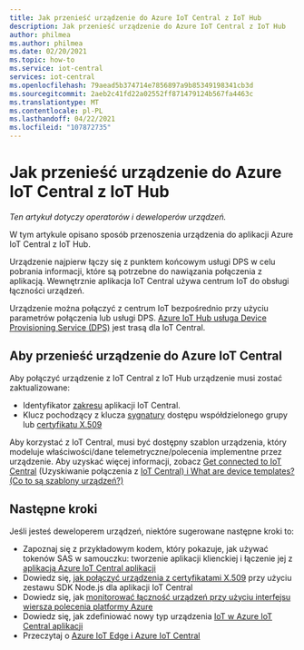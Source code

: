 ```yaml
---
title: Jak przenieść urządzenie do Azure IoT Central z IoT Hub
description: Jak przenieść urządzenie do Azure IoT Central z IoT Hub
author: philmea
ms.author: philmea
ms.date: 02/20/2021
ms.topic: how-to
ms.service: iot-central
services: iot-central
ms.openlocfilehash: 79aead5b374714e7856897a9b85349198341cb3d
ms.sourcegitcommit: 2aeb2c41fd22a02552ff871479124b567fa4463c
ms.translationtype: MT
ms.contentlocale: pl-PL
ms.lasthandoff: 04/22/2021
ms.locfileid: "107872735"
---
```

# <a name="how-to-transfer-a-device-to-azure-iot-central-from-iot-hub"></a>Jak przenieść urządzenie do Azure IoT Central z IoT Hub

*Ten artykuł dotyczy operatorów i deweloperów urządzeń.*  

W tym artykule opisano sposób przenoszenia urządzenia do aplikacji Azure IoT Central z IoT Hub. 

Urządzenie najpierw łączy się z punktem końcowym usługi DPS w celu pobrania informacji, które są potrzebne do nawiązania połączenia z aplikacją. Wewnętrznie aplikacja IoT Central używa centrum IoT do obsługi łączności urządzeń.  

Urządzenie można połączyć z centrum IoT bezpośrednio przy użyciu parametrów połączenia lub usługi DPS. [Azure IoT Hub usługa Device Provisioning Service (DPS)](../../iot-dps/about-iot-dps.md) jest trasą dla IoT Central.

## <a name="to-move-the-device-to-azure-iot-central"></a>Aby przenieść urządzenie do Azure IoT Central

Aby połączyć urządzenie z IoT Central z IoT Hub urządzenie musi zostać zaktualizowane:

* Identyfikator [zakresu](../../iot-dps/concepts-service.md) aplikacji IoT Central.
* Klucz pochodzący z klucza [sygnatury](concepts-get-connected.md) dostępu współdzielonego grupy lub [certyfikatu X.509](../../iot-hub/iot-hub-x509ca-overview.md)

Aby korzystać z IoT Central, musi być dostępny szablon urządzenia, który modeluje właściwości/dane telemetryczne/polecenia implementne przez urządzenie. Aby uzyskać więcej informacji, zobacz [Get connected to IoT Central](concepts-get-connected.md) (Uzyskiwanie połączenia z [IoT Central) i What are device templates? (Co to są szablony urządzeń?)](concepts-device-templates.md)

## <a name="next-steps"></a>Następne kroki

Jeśli jesteś deweloperem urządzeń, niektóre sugerowane następne kroki to:

- Zapoznaj się z przykładowym kodem, który pokazuje, jak używać tokenów SAS w samouczku: tworzenie aplikacji klienckiej i łączenie jej z [aplikacją Azure IoT Central aplikacji](tutorial-connect-device.md)
- Dowiedz się, [jak połączyć urządzenia z certyfikatami X.509](how-to-connect-devices-x509.md) przy użyciu zestawu SDK Node.js dla aplikacji IoT Central
- Dowiedz się, jak [monitorować łączność urządzeń przy użyciu interfejsu wiersza polecenia platformy Azure](./howto-monitor-devices-azure-cli.md)
- Dowiedz się, jak zdefiniować nowy typ urządzenia [IoT w Azure IoT Central aplikacji](./howto-set-up-template.md)
- Przeczytaj o [Azure IoT Edge i Azure IoT Central](./concepts-iot-edge.md)